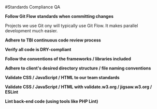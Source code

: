 #Standards Compliance QA


**Follow Git Flow standards when committing changes**

Projects we use Git ony will typically use Git Flow. It makes parallel development much easier.

**Adhere to TBI continuous code review process**

**Verify all code is DRY-compliant**

**Follow the conventions of the frameworks / libraries included**

**Adhere to client's desired directory structure / file naming conventions**

**Validate CSS / JavaScript / HTML to our team standards**

**Validate CSS / JavaScript / HTML with validate.w3.org / jigsaw.w3.org / ESLint**

**Lint back-end code (using tools like PHP Lint)**

